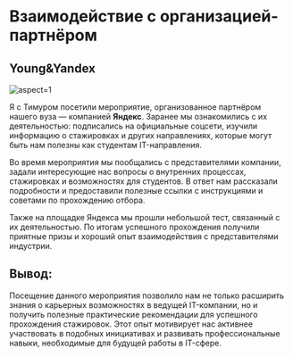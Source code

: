 # Взаимодействие с организацией-партнёром

  

## **Young&Yandex**

 

 ![](/api/attachments.redirect?id=04864bb5-37f1-4739-875c-28a6d87b8a9b "aspect=1")



Я с Тимуром посетили мероприятие, организованное партнёром нашего вуза — компанией **Яндекс**. Заранее мы ознакомились с их деятельностью: подписались на официальные соцсети, изучили информацию о стажировках и других направлениях, которые могут быть нам полезны как студентам IT-направления.

Во время мероприятия мы пообщались с представителями компании, задали интересующие нас вопросы о внутренних процессах, стажировках и возможностях для студентов. В ответ нам рассказали подробности и предоставили полезные ссылки с инструкциями и советами по прохождению отбора.

Также на площадке Яндекса мы прошли небольшой тест, связанный с их деятельностью. По итогам успешного прохождения получили приятные призы и хороший опыт взаимодействия с представителями индустрии.


## **Вывод:**


Посещение данного мероприятия позволило нам не только расширить знания о карьерных возможностях в ведущей IT-компании, но и получить полезные практические рекомендации для успешного прохождения стажировок. Этот опыт мотивирует нас активнее участвовать в подобных инициативах и развивать профессиональные навыки, необходимые для будущей работы в IT-сфере.  

 